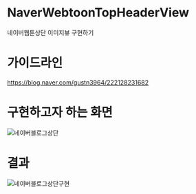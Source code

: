 
# NaverWebtoonTopHeaderView
네이버웹툰상단 이미지뷰 구현하기

# 가이드라인 

https://blog.naver.com/gustn3964/222128231682

# 구현하고자 하는 화면

![네이버블로그상단](./gif/네이버블로그상단.gif)

# 결과 

![네이버블로그상단구현](./gif/네이버블로그상단구현.gif)

